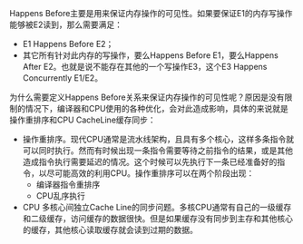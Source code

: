 Happens Before主要是用来保证内存操作的可见性。如果要保证E1的内存写操作能够被E2读到，那么需要满足：

* E1 Happens Before E2；
* 其它所有针对此内存的写操作，要么Happens Before E1，要么Happens After E2。也就是说不能存在其他的一个写操作E3，这个E3 Happens Concurrently E1/E2。

为什么需要定义Happens Before关系来保证内存操作的可见性呢？原因是没有限制的情况下，编译器和CPU使用的各种优化，会对此造成影响，具体的来说就是操作重排序和CPU CacheLine缓存同步：

* 操作重排序。现代CPU通常是流水线架构，且具有多个核心，这样多条指令就可以同时执行。然而有时候出现一条指令需要等待之前指令的结果，或是其他造成指令执行需要延迟的情况。这个时候可以先执行下一条已经准备好的指令，以尽可能高效的利用CPU。操作重排序可以在两个阶段出现：
    - 编译器指令重排序
    - CPU乱序执行
* CPU 多核心间独立Cache Line的同步问题。多核CPU通常有自己的一级缓存和二级缓存，访问缓存的数据很快。但是如果缓存没有同步到主存和其他核心的缓存，其他核心读取缓存就会读到过期的数据。